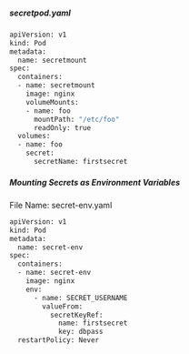 ##### secretpod.yaml

```sh
apiVersion: v1
kind: Pod
metadata:
  name: secretmount
spec:
  containers:
  - name: secretmount
    image: nginx
    volumeMounts:
    - name: foo
      mountPath: "/etc/foo"
      readOnly: true
  volumes:
  - name: foo
    secret:
      secretName: firstsecret
```

##### Mounting Secrets as Environment Variables

File Name: secret-env.yaml

```sh
apiVersion: v1
kind: Pod
metadata:
  name: secret-env
spec:
  containers:
  - name: secret-env
    image: nginx
    env:
      - name: SECRET_USERNAME
        valueFrom:
          secretKeyRef:
            name: firstsecret
            key: dbpass
  restartPolicy: Never
```

